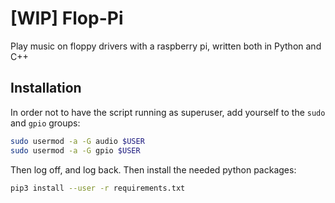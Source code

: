 # [WIP] Flop-Pi
Play music on floppy drivers with a raspberry pi, written both in Python and C++

## Installation
In order not to have the script running as superuser, add yourself to the `sudo` and `gpio` groups:
```bash
sudo usermod -a -G audio $USER
sudo usermod -a -G gpio $USER
```
Then log off, and log back.
Then install the needed python packages:
```bash
pip3 install --user -r requirements.txt
```

